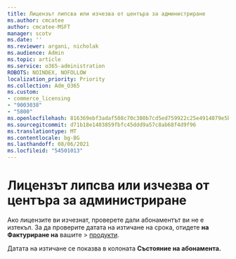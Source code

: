 ```yaml
---
title: Лицензът липсва или изчезва от центъра за администриране
ms.author: cmcatee
author: cmcatee-MSFT
manager: scotv
ms.date: ''
ms.reviewer: argani, nicholak
ms.audience: Admin
ms.topic: article
ms.service: o365-administration
ROBOTS: NOINDEX, NOFOLLOW
localization_priority: Priority
ms.collection: Adm_O365
ms.custom:
- commerce_licensing
- "9003038"
- "5800"
ms.openlocfilehash: 816369ebf3adaf508c70c380b7cd5ed759922c25e4914079e5b4d13d72d0fcf4
ms.sourcegitcommit: d71b18e1403859fbfc45ddd9a57c8ab68f4d9f96
ms.translationtype: MT
ms.contentlocale: bg-BG
ms.lasthandoff: 08/06/2021
ms.locfileid: "54501013"
---
```

# <a name="license-missing-or-disappears-from-the-admin-center"></a>Лицензът липсва или изчезва от центъра за администриране

Ако лицензите ви изчезнат, проверете дали абонаментът ви не е изтекъл. За да проверите датата на изтичане на срока, отидете **на Фактуриране на** вашите  >  [продукти](https://go.microsoft.com/fwlink/p/?linkid=842054).

Датата на изтичане се показва в колоната **Състояние на абонамента.**